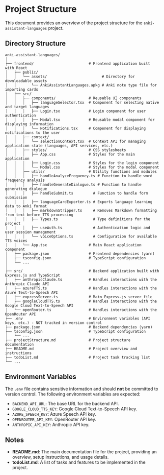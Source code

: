 # Project Structure

This document provides an overview of the project structure for the `anki-assistant-languages` project.

## Directory Structure

```
anki-assistant-languages/
│
├── frontend/                         # Frontend application built with React
│   ├── public/
│   │   └── assets/                         # Directory for downloadable assets
│   │       └── AnkiAssistantLanguages.apkg # Anki note type file for importing cards
│   ├── src/
│   │   ├── components/               # Reusable UI components
│   │   │   ├── languageSelector.tsx  # Component for selecting native and target languages
│   │   │   ├── Login.tsx             # Login component for user authentication
│   │   │   ├── Modal.tsx             # Reusable modal component for displaying information
│   │   │   └── Notifications.tsx     # Component for displaying notifications to the user
│   │   ├── context/
│   │   │   └── selectionContext.tsx  # Context API for managing application state (languages, API services, etc.)
│   │   ├── styles/                   # CSS stylesheets
│   │   │   ├── App.css               # Styles for the main application
│   │   │   ├── Login.css             # Styles for the login component
│   │   │   └── Modal.css             # Styles for the modal component
│   │   ├── utils/                    # Utility functions and modules
│   │   │   ├── handleAnalyzeFrequency.ts # Function to handle word frequency analysis
│   │   │   ├── handleGenerateDialogue.ts # Function to handle generating dialogue
│   │   │   ├── handleSubmit.ts         # Function to handle form submission
│   │   │   ├── languageCardExporter.ts # Exports language learning data to Anki format
│   │   │   ├── markdownStripper.ts     # Removes Markdown formatting from text before TTS processing
│   │   │   ├── Types.ts                # Type definitions for the project
│   │   │   ├── useAuth.ts              # Authentication logic and user session management
│   │   │   └── voiceOptions.ts         # Configuration for available TTS voices
│   │   └── App.tsx                   # Main React application component
│   ├── package.json                  # Frontend dependencies (yarn)
│   ├── tsconfig.json                 # TypeScript configuration
│   └── ...
│
├── src/                              # Backend application built with Express.js and TypeScript
│   ├── anthropicClaude.ts            # Handles interactions with the Anthropic Claude API
│   ├── azureTTS.ts                   # Handles interactions with the Azure Text-to-Speech API
│   ├── expressServer.ts              # Main Express.js server file
│   ├── googleCloudTTS.ts             # Handles interactions with the Google Cloud Text-to-Speech API
│   └── openRouter.ts                 # Handles interactions with the OpenRouter API
├── .env                              # Environment variables (API keys, etc.) - NOT tracked in version control
├── package.json                      # Backend dependencies (yarn)
├── tsconfig.json                     # TypeScript configuration
│   └── ...
├── projectStructure.md               # Project structure documentation
├── README.md                         # Project overview and instructions
├── todoList.md                       # Project task tracking list
└── ...
```

## Environment Variables

The `.env` file contains sensitive information and should **not** be committed to version control.  The following environment variables are expected:

- `BACKEND_API_URL`:  The base URL for the backend API.
- `GOOGLE_CLOUD_TTS_KEY`: Google Cloud Text-to-Speech API key.
- `AZURE_SPEECH_KEY`: Azure Speech API key.
- `OPENROUTER_API_KEY`: OpenRouter API key.
- `ANTHROPIC_API_KEY`: Anthropic API key.


## Notes

- **README.md**: The main documentation file for the project, providing an overview, setup instructions, and usage details.
- **todoList.md**: A list of tasks and features to be implemented in the project.
